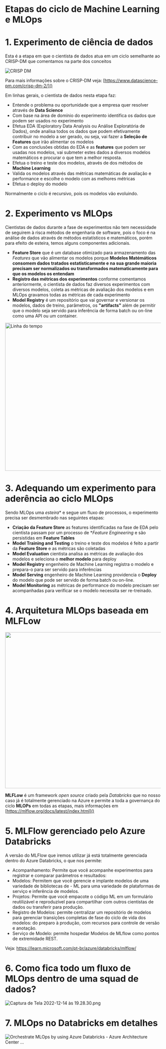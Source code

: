 # Etapas do ciclo de Machine Learning e **MLOps**

# 1.  Experimento de ciência de dados

Esta é a etapa em que o cientista de dados atua em um ciclo semelhante ao CRISP-DM que comentamos na parte dos conceitos

<IMG  src="https://www.datascience-pm.com/wp-content/uploads/2021/02/CRISP-DM.png"  alt="CRISP DM"/>


Para mais informações sobre o CRISP-DM veja: [https://www.datascience-pm.com/crisp-dm-2/]()


Em linhas gerais, o cientista de dados nesta etapa faz:
- Entende o problema ou oportunidade que a empresa quer resolver através de **Data Science**
- Com base na área de domínio do experimento identifica os dados que podem ser usados no experimento
- Efetua EDA (Exploratory Data Analysis ou Análise Exploratória de Dados), onde analisa todos os dados que podem efetivamente contribuir no modelo a ser gerado, ou seja, vai fazer a **Seleção de Features** que irão alimentar os modelos
- Com as conclusões obtidas do EDA e as **features** que podem ser usadas nos modelos, vai submeter estes dados a diversos modelos matemáticos e procurar o que tem a melhor resposta.
- Efetua o treino e teste dos modelos, através de dos métodos de **Machine Learning** 
- Valida os modelos através das métricas matemáticas de avaliação e performance e escolhe o modelo com as melhores métricas
- Efetua o deploy do modelo

Normalmente o ciclo é recursivo, pois os modelos vão evoluindo.

# 2. Experimento vs MLOps

Cientistas de dados durante a fase de experimentos não tem necessidade de seguirem à risca métodos de engenharia de software, pois o foco é na análise de dados através de métodos estatísticos e matemáticos, porém para efeito de esteira, temos alguns componentes adicionais.

- **Feature Store** que é um database otimizado para armazenamento das *Features* que vão alimentar os modelos porque **Modelos Matémáticos consomem dados tratados estatisticamente e na sua grande maioria precisam ser normalizados ou transformados matematicamente para que os modelos os entendam**
- **Registro das métricas dos experimentos** conforme comentamos anteriormente, o cientista de dados faz diversos experimentos com diversos modelos, coleta as métricas de avaliação dos modelos e em MLOps gravamos todas as métricas de cada experimento
- **Model Registry** é um repositório que vai governar e versionar os modelos, dados de treino, parâmetros, os **"artifacts"** além de permitir que o modelo seja servido para inferência de forma batch ou on-line como uma API ou um container. 

<B style="font-weight:normal"  id="docs-internal-guid-31451edb-7fff-52de-65fc-0baa459b81d6"><IMG  width="723px;"  height="478px;"  src="https://lh4.googleusercontent.com/Qjq0Tdt_3LWi1_ldq03DHP7FEfC5dLOUBCwjGPIo-liPULYxhE2WbNRPQld4GC67ILbunDlUUXz86mKwu-vZVFP8HrNhioHkQf-kAhLf1qbtbMhoaZ3bENZu5dn5SZxkGNHac1P_UVuYlc_EkthHL3L4OB9WTQZosqfu-TVWuDRbAHE70FN6yhBEdp-3-fcX=nw"  alt="Linha do tempo"/></B>

# 3. Adequando um experimento para aderência ao ciclo MLOps

Sendo MLOps uma *esteira** e segue um fluxo de processos, o experimento precisa ser desmembrado nas seguintes etapas:

- **Criação da Feature Store** as features identificadas na fase de EDA pelo cientista passam por um processo de **Feature Engineering* e são persistidas em **Feature Tables**
- **Model Training and Testing** o treino e teste dos modelos é feito a partir da **Feature Store** e as métricas são coletadas
- **Model Evaluation** cientista analisa as métricas de avaliação dos modelos e seleciona o **melhor modelo** para deploy
- **Model Registry** engenheiro de Machine Learning registra o modelo e prepara-o para ser servido para inferências
- **Model Serving** engenheiro de Machine Learning providencia o **Deploy** do modelo que pode ser servido de forma batch ou on-line.
- **Model Monitoring** as métricas de performance do modelo precisam ser acompanhadas para verificar se o modelo necessita ser re-treinado.


# 4. Arquitetura MLOps baseada em **MLFLow**

<B style="font-weight:normal"  id="docs-internal-guid-034922d5-7fff-c249-ec0c-dab0e2e87026"><IMG  width="960px;"  height="504px;"  src="https://lh6.googleusercontent.com/OZdoaxYvMQiu_cLNguQZxIL9hZnj5lOKvS2w2Vhp89wl2NCECxScqvm2VB6hNhTxcUOmRupJlkB8kxSCCfvJD-9HyZJyStTaTfCIWVAXp9qSacJB-7pwtKNkbW-wolKUIugE0JgaYVlPq0hIUA_t6UFZlgLywjJXnt2jny08DicyRbQyVcbRGa2ODHSM2k--=nw"/></B>

**MLFLow** é um framework *open source* criado pela *Databricks* que no nosso caso já é totalmente gerenciado na Azure e permite a toda a governança do ciclo **MLOPs** em todas as etapas, mais informações em [https://mlflow.org/docs/latest/index.html]()

# 5. MLFlow gerenciado pelo Azure Databricks

A versão do MLFlow que iremos utilizar já está totalmente gerenciada dentro do Azure Databricks, o que nos permite:

- Acompanhamento: Permite que você acompanhe experimentos para registrar e comparar parâmetros e resultados:
- Modelos: Permitem que você gerencie e implante modelos de uma variedade de bibliotecas de - ML para uma variedade de plataformas de serviço e inferência de modelos.
- Projetos: Permite que você empacote o código ML em um formulário reutilizável e reproduzível para compartilhar com outros cientistas de dados ou transferir para produção.
- Registro de Modelos: permite centralizar um repositório de modelos para gerenciar transições completas de fase do ciclo de vida dos modelos: do preparo à produção, com recursos para controle de versão e anotação.
- Serviço de Modelo: permite hospedar Modelos de MLflow como pontos de extremidade REST.

Veja: https://learn.microsoft.com/pt-br/azure/databricks/mlflow/

# 6. Como fica todo um fluxo de MLOps dentro de uma squad de dados?

![Captura de Tela 2022-12-14 às 19.28.30.png](/.attachments/Captura%20de%20Tela%202022-12-14%20às%2019.28.30-dae6ba6d-86b7-4634-8440-114bbcca9974.png)

# 7. MLOps no Databricks em detalhes

<IMG  src="https://learn.microsoft.com/en-us/azure/architecture/reference-architectures/ai/_images/orchestrate-mlops-azure-databricks-01.png"  alt="Orchestrate MLOps by using Azure Databricks - Azure Architecture Center ..."/>


